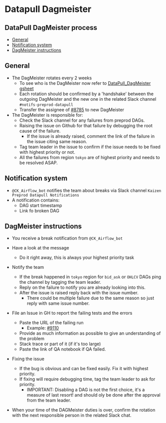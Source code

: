 # Datapull Dagmeister

## DataPull DagMeister process

<!-- toc -->

- [General](#general)
- [Notification system](#notification-system)
- [DagMeister instructions](#dagmeister-instructions)

<!-- tocstop -->

## General

- The DagMeister rotates every 2 weeks
  - To see who is the DagMeister now refer to
    [DataPull_DagMeister gsheet](https://docs.google.com/spreadsheets/d/12OhDW4hzSLekorrri2WfRkV8h3JcnB8WQd1JEL_n0D8/edit)
  - Each rotation should be confirmed by a 'handshake' between the outgoing
    DagMeister and the new one in the related Slack channel
    `#notifs-preprod-datapull`
  - Transfer the assignee of
    [#8785](https://github.com/cryptokaizen/cmamp/issues/8785) to new DagMeister
- The DagMeister is responsible for:
  - Check the Slack channel for any failures from preprod DAGs.
  - Raising the issue on Github for that failure by debugging the root cause of
    the failure.
    - If the issue is already raised, comment the link of the failure in the
      issue citing same reason.
  - Tag team leader in the issue to confirm if the issue needs to be fixed with
    highest priority or not.
  - All the failures from region `tokyo` are of highest priority and needs to be
    resolved ASAP.

## Notification system

- `@CK_Airflow_bot` notifies the team about breaks via Slack channel
  `Kaizen Preprod Datapull Notifications`
- A notification contains:
  - DAG start timestamp
  - Link fo broken DAG

## DagMeister instructions

- You receive a break notification from `@CK_Airflow_bot`
- Have a look at the message
  - Do it right away, this is always your highest priority task
- Notify the team
  - If the break happened in `tokyo` region for `bid_ask` or `OHLCV` DAGs ping
    the channel by tagging the team leader.
  - Reply on the failure to notify you are already looking into this.
  - After the issue is raised reply back with the issue number.
    - There could be multiple failure due to the same reason so just reply with
      same issue number.

- File an Issue in GH to report the failing tests and the errors
  - Paste the URL of the failing run
    - Example: [#9110](https://github.com/cryptokaizen/cmamp/issues/9110)
  - Provide as much information as possible to give an understanding of the
    problem
  - Stack trace or part of it (if it's too large)
  - Paste the link of QA notebook if QA failed.

- Fixing the issue
  - If the bug is obvious and can be fixed easily. Fix it with highest priority.
  - If fixing will require debugging time, tag the team leader to ask for
    priority.
    - IMPORTANT: Disabling a DAG is not the first choice, it's a measure of last
      resort! and should oly be done after the approval from the team leader.

- When your time of the DAGMeister duties is over, confirm the rotation with the
  next responsible person in the related Slack chat.
